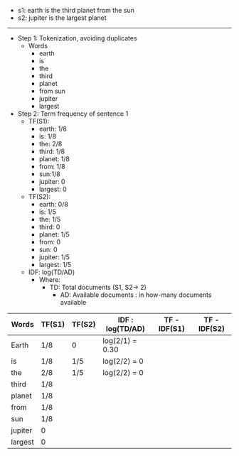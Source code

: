 - s1: earth is the third planet from the sun
- s2: jupiter is the largest planet
---
- Step 1: Tokenization, avoiding duplicates
    - Words
        - earth
        - is 
        - the
        - third
        - planet
        - from sun
        - jupiter 
        - largest
- Step 2: Term frequency of sentence 1
  - TF(S1):
    - earth: 1/8
    - is: 1/8
    - the: 2/8
    - third: 1/8
    - planet: 1/8
    - from: 1/8
    - sun:1/8
    - jupiter: 0
    - largest: 0
  - TF(S2):
    - earth: 0/8
    - is: 1/5
    - the: 1/5
    - third: 0
    - planet: 1/5
    - from: 0
    - sun: 0
    - jupiter: 1/5
    - largest: 1/5
  - IDF: log(TD/AD)
    - Where: 
      - TD: Total documents (S1, S2-> 2)
        - AD: Available documents : in how-many documents available

| Words   | TF(S1) | TF(S2) | IDF : log(TD/AD) | TF - IDF(S1) | TF - IDF(S2)|
|---------|--------|--------|------------------|--------------|--------------
| Earth   | 1/8    | 0      | log(2/1) = 0.30  |
| is      | 1/8    | 1/5    | log(2/2) = 0     |
| the     | 2/8    | 1/5    | log(2/2) = 0              
| third   | 1/8    |
| planet  | 1/8 |
| from    | 1/8 |
| sun     | 1/8 |
| jupiter | 0 |
| largest | 0 |
